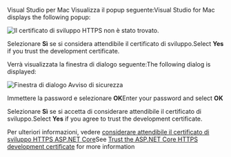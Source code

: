 <span data-ttu-id="4ad3b-101">Visual Studio per Mac Visualizza il popup seguente:</span><span class="sxs-lookup"><span data-stu-id="4ad3b-101">Visual Studio for Mac displays the following popup:</span></span>

![Il certificato di sviluppo HTTPS non è stato trovato.](~/getting-started/_static/trustCertMac.png)

<span data-ttu-id="4ad3b-104">Selezionare **Sì** se si considera attendibile il certificato di sviluppo.</span><span class="sxs-lookup"><span data-stu-id="4ad3b-104">Select **Yes** if you trust the development certificate.</span></span>

<span data-ttu-id="4ad3b-105">Verrà visualizzata la finestra di dialogo seguente:</span><span class="sxs-lookup"><span data-stu-id="4ad3b-105">The following dialog is displayed:</span></span>

![Finestra di dialogo Avviso di sicurezza](~/getting-started/_static/certMac.png)

<span data-ttu-id="4ad3b-107">Immettere la password e selezionare **OK**</span><span class="sxs-lookup"><span data-stu-id="4ad3b-107">Enter your password and select **OK**</span></span>

<span data-ttu-id="4ad3b-108">Selezionare **Sì** se si accetta di considerare attendibile il certificato di sviluppo.</span><span class="sxs-lookup"><span data-stu-id="4ad3b-108">Select **Yes** if you agree to trust the development certificate.</span></span>

<span data-ttu-id="4ad3b-109">Per ulteriori informazioni, vedere [considerare attendibile il certificato di sviluppo HTTPS ASP.NET Core](xref:security/enforcing-ssl#trust-the-aspnet-core-https-development-certificate-on-windows-and-macos)</span><span class="sxs-lookup"><span data-stu-id="4ad3b-109">See [Trust the ASP.NET Core HTTPS development certificate](xref:security/enforcing-ssl#trust-the-aspnet-core-https-development-certificate-on-windows-and-macos) for more information</span></span>